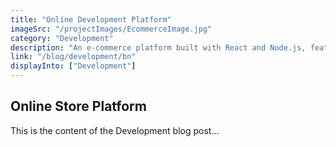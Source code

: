 ```yaml
---
title: "Online Development Platform"
imageSrc: "/projectImages/EcommerceImage.jpg"
category: "Development"
description: "An e-commerce platform built with React and Node.js, featuring product listings, product searching, shopping cart, and checkout."
link: "/blog/development/bn"
displayInto: ["Development"]
---
```


## Online Store Platform

This is the content of the Development blog post...
